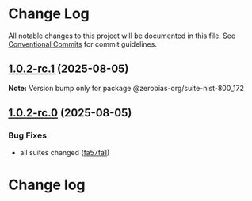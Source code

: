 # Change Log

All notable changes to this project will be documented in this file.
See [Conventional Commits](https://conventionalcommits.org) for commit guidelines.

## [1.0.2-rc.1](https://github.com/zerobias-org/suite/compare/@zerobias-org/suite-nist-800_172@1.0.2-rc.0...@zerobias-org/suite-nist-800_172@1.0.2-rc.1) (2025-08-05)

**Note:** Version bump only for package @zerobias-org/suite-nist-800_172





## [1.0.2-rc.0](https://github.com/zerobias-org/suite/compare/@zerobias-org/suite-nist-800_172@1.0.1...@zerobias-org/suite-nist-800_172@1.0.2-rc.0) (2025-08-05)


### Bug Fixes

* all suites changed ([fa57fa1](https://github.com/zerobias-org/suite/commit/fa57fa1af7628003297df46b2d7740fe95bd2666))





# Change log
